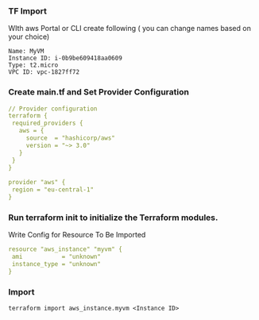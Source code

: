 ### TF Import
WIth aws Portal or CLI create following ( you can change names based on your choice)
```
Name: MyVM
Instance ID: i-0b9be609418aa0609
Type: t2.micro
VPC ID: vpc-1827ff72
```
### Create main.tf and Set Provider Configuration
```yaml
// Provider configuration
terraform {
 required_providers {
   aws = {
     source  = "hashicorp/aws"
     version = "~> 3.0"
   }
 }
}
 
provider "aws" {
 region = "eu-central-1"
}
```
### Run terraform init to initialize the Terraform modules. 

Write Config for Resource To Be Imported
```yaml
resource "aws_instance" "myvm" {
 ami           = "unknown"
 instance_type = "unknown"
}
```
### Import
```
terraform import aws_instance.myvm <Instance ID>
```